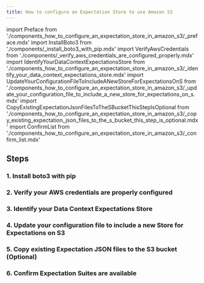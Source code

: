 ```yaml
---
title: How to configure an Expectation Store to use Amazon S3
---
```


import Preface from './components_how_to_configure_an_expectation_store_in_amazon_s3/_preface.mdx'
import InstallBoto3 from './components/_install_boto3_with_pip.mdx'
import VerifyAwsCredentials from './components/_verify_aws_credentials_are_configured_properly.mdx'
import IdentifyYourDataContextExpectationsStore from './components_how_to_configure_an_expectation_store_in_amazon_s3/_identify_your_data_context_expectations_store.mdx'
import UpdateYourConfigurationFileToIncludeANewStoreForExpectationsOnS from './components_how_to_configure_an_expectation_store_in_amazon_s3/_update_your_configuration_file_to_include_a_new_store_for_expectations_on_s.mdx'
import CopyExistingExpectationJsonFilesToTheSBucketThisStepIsOptional from './components_how_to_configure_an_expectation_store_in_amazon_s3/_copy_existing_expectation_json_files_to_the_s_bucket_this_step_is_optional.mdx'
import ConfirmList from './components_how_to_configure_an_expectation_store_in_amazon_s3/_confirm_list.mdx'

<Preface />

## Steps

### 1. Install boto3 with pip
<InstallBoto3 />

### 2. Verify your AWS credentials are properly configured
<VerifyAwsCredentials />

### 3. Identify your Data Context Expectations Store
<IdentifyYourDataContextExpectationsStore />

### 4. Update your configuration file to include a new Store for Expectations on S3
<UpdateYourConfigurationFileToIncludeANewStoreForExpectationsOnS />

### 5. Copy existing Expectation JSON files to the S3 bucket (Optional)
<CopyExistingExpectationJsonFilesToTheSBucketThisStepIsOptional />

### 6. Confirm Expectation Suites are available
<ConfirmList />